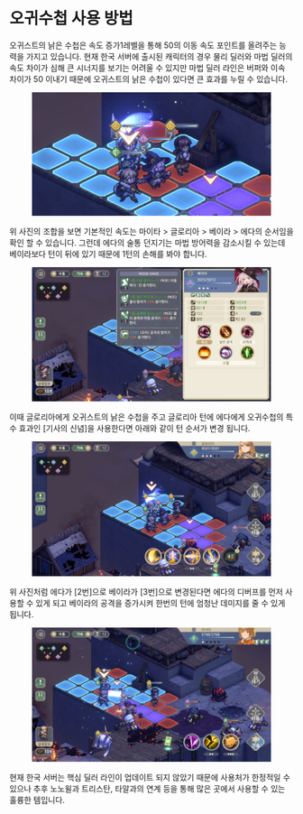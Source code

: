 # 오귀수첩 사용 방법

오귀스트의 낡은 수첩은 속도 증가1레벨을 통해 50의 이동 속도 포인트를 올려주는 능력을 가지고 있습니다. 현재 한국 서버에 출시된 캐릭터의 경우 물리 딜러와 마법 딜러의 속도 차이가 심해 큰 시너지를 보기는 어려울 수 있지만 마법 딜러 라인은 버퍼와 이속 차이가 50 이내기 때문에 오귀스트의 낡은 수첩이 있다면 큰 효과를 누릴 수 있습니다.

<figure><img src="../../../.gitbook/assets/0 (4).png" alt=""><figcaption></figcaption></figure>

위 사진의 조합을 보면 기본적인 속도는 마이타 > 글로리아 > 베이라 > 에다의 순서임을 확인 할 수 있습니다. 그런데 에다의 술통 던지기는 마법 방어력을 감소시킬 수 있는데 베이라보다 턴이 뒤에 있기 때문에 1턴의 손해를 봐야 합니다.

<figure><img src="../../../.gitbook/assets/1 (35).png" alt=""><figcaption></figcaption></figure>

이때 글로리아에게 오귀스트의 낡은 수첩을 주고 글로리아 턴에 에다에게 오귀수첩의 특수 효과인 \[기사의 신념]을 사용한다면 아래와 같이 턴 순서가 변경 됩니다.

<figure><img src="../../../.gitbook/assets/2 (33).png" alt=""><figcaption></figcaption></figure>

위 사진처럼 에다가 \[2번]으로 베이라가 \[3번]으로 변경된다면 에다의 디버프를 먼저 사용할 수 있게 되고 베이라의 공격을 증가시켜 한번의 턴에 엄청난 데미지를 줄 수 있게 됩니다.

<figure><img src="../../../.gitbook/assets/4 (28).png" alt=""><figcaption></figcaption></figure>

현재 한국 서버는 핵심 딜러 라인이 업데이트 되지 않았기 때문에 사용처가 한정적일 수 있으나 추후 노노윌과 트리스탄, 타알과의 연계 등을 통해 많은 곳에서 사용할 수 있는 훌륭한 템입니다.
